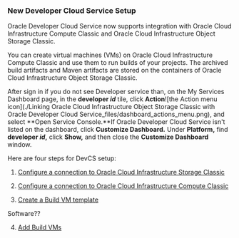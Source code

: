 ### New Developer Cloud Service Setup ###

Oracle Developer Cloud Service now supports integration with Oracle Cloud Infrastructure Compute Classic and Oracle Cloud Infrastructure Object Storage Classic.

You can create virtual machines (VMs) on Oracle Cloud Infrastructure Compute Classic and use them to run builds of your projects. The archived build artifacts and Maven artifacts are stored on the containers of Oracle Cloud Infrastructure Object Storage Classic.

After sign in if you do not see Developer service than, on the My Services   Dashboard page, in the **developer _id_** tile, click **Action**![the Action menu icon](./Linking Oracle Cloud Infrastructure Object Storage Classic with Oracle Developer Cloud Service_files/dashboard_actions_menu.png), and select **Open Service Console.**If Oracle Developer Cloud Service isn't listed on the dashboard, click **Customize Dashboard.** Under **Platform,** find **developer _id_,** click **Show,** and then close the **Customize Dashboard** window.

Here are four steps for DevCS setup:

1. [Configure a connection to Oracle Cloud Infrastructure Storage Classic](http://www.oracle.com/webfolder/technetwork/tutorials/obe/cloud/developer/config_compute_storage/devcs_config_storage.html)

2. [Configure a connection to Oracle Cloud Infrastructure Compute Classic](http://www.oracle.com/webfolder/technetwork/tutorials/obe/cloud/developer/config_compute_storage/devcs_config_compute.html)

3. [Create a Build VM template](http://www.oracle.com/webfolder/technetwork/tutorials/obe/cloud/developer/config_buildvm/devcs_create_buildvmtemplate.html)

Software??

4. [Add Build VMs](http://www.oracle.com/webfolder/technetwork/tutorials/obe/cloud/developer/config_buildvm/devcs_create_buildvm.html)

